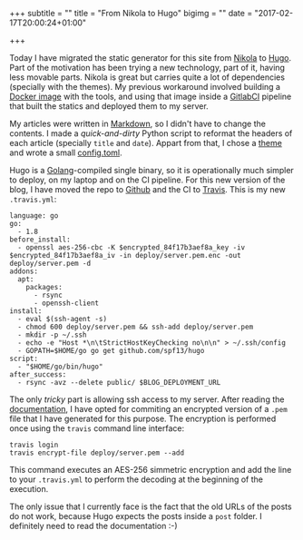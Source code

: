 +++
subtitle = ""
title = "From Nikola to Hugo"
bigimg = ""
date = "2017-02-17T20:00:24+01:00"

+++

Today I have migrated the static generator for this site from [Nikola](https://getnikola.com/) to [Hugo](https://gohugo.io/). Part of the motivation has been trying a new technology, part of it, having less movable parts. Nikola is great but carries quite a lot of dependencies (specially with the themes). My previous workaround involved building a [Docker image]( wa://hub.docker.com/r/lekum/docker-nikola/) with the tools, and using that image inside a [GitlabCI](https://about.gitlab.com/gitlab-ci/) pipeline that built the statics and deployed them to my server.

My articles were written in [Markdown](https://en.wikipedia.org/wiki/Markdown), so I didn't have to change the contents. I made a *quick-and-dirty* Python script to reformat the headers of each article (specially `title` and `date`). Appart from that, I chose a [theme](https://github.com/halogenica/beautifulhugo) and wrote a small [config.toml](https://github.com/lekum/blog/blob/master/config.toml).

Hugo is a [Golang](https://golang.org/)-compiled single binary, so it is operationally much simpler to deploy, on my laptop and on the CI pipeline. For this new version of the blog, I have moved the repo to [Github](https://github.com/lekum/blog) and the CI to [Travis](https://travis-ci.org/lekum/blog). This is my new `.travis.yml`:

```
language: go
go:
  - 1.8
before_install:
  - openssl aes-256-cbc -K $encrypted_84f17b3aef8a_key -iv $encrypted_84f17b3aef8a_iv -in deploy/server.pem.enc -out deploy/server.pem -d
addons:
  apt:
    packages:
      - rsync
      - openssh-client
install:
  - eval $(ssh-agent -s)
  - chmod 600 deploy/server.pem && ssh-add deploy/server.pem
  - mkdir -p ~/.ssh
  - echo -e "Host *\n\tStrictHostKeyChecking no\n\n" > ~/.ssh/config
  - GOPATH=$HOME/go go get github.com/spf13/hugo
script:
  - "$HOME/go/bin/hugo"
after_success:
  - rsync -avz --delete public/ $BLOG_DEPLOYMENT_URL
```

The only *tricky* part is allowing ssh access to my server. After reading the [documentation](https://docs.travis-ci.com/user/encrypting-files/), I have opted for commiting an encrypted version of a `.pem` file that I have generated for this purpose. The encryption is performed once using the `travis` command line interface:

```
travis login
travis encrypt-file deploy/server.pem --add
```

This command executes an AES-256 simmetric encryption and add the line to your `.travis.yml` to perform the decoding at the beginning of the execution.

The only issue that I currently face is the fact that the old URLs of the posts do not work, because Hugo expects the posts inside a `post` folder. I definitely need to read the documentation :-)
